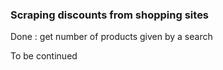 ### Scraping discounts from shopping sites



Done : get number of products given by a search

To be continued